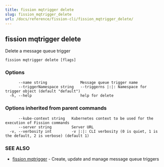 ```yaml
---
title: fission mqtrigger delete
slug: fission_mqtrigger_delete
url: /docs/reference/fission-cli/fission_mqtrigger_delete/
---
```

## fission mqtrigger delete

Delete a message queue trigger

```
fission mqtrigger delete [flags]
```

### Options

```
      --name string               Message queue trigger name
      --triggerNamespace string   --triggerns |:|: Namespace for trigger object (default "default")
  -h, --help                      help for delete
```

### Options inherited from parent commands

```
      --kube-context string   Kubernetes context to be used for the execution of Fission commands
      --server string         Server URL
  -v, --verbosity int         -v |:|: CLI verbosity (0 is quiet, 1 is the default, 2 is verbose) (default 1)
```

### SEE ALSO

* [fission mqtrigger](/docs/reference/fission-cli/fission_mqtrigger/)	 - Create, update and manage message queue triggers

